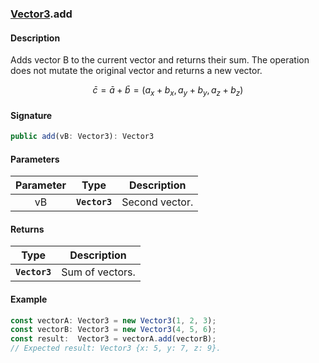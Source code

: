 ### [Vector3](./vector3.md).add
#### Description
Adds vector B to the current vector and returns their sum. The operation does not mutate the original vector and returns a new vector.
```math
\bar{c}=\bar{a}+\bar{b}=(a_{x}+b_{x},a_{y}+b_{y},a_{z}+b_{z})
```

#### Signature
```typescript
public add(vB: Vector3): Vector3
```
#### Parameters
|Parameter|Type|Description|
|:-:|:-:|:-:|
|vB|**`Vector3`**|Second vector.|

#### Returns
|Type|Description|
|:-:|:-:|
|**`Vector3`**|Sum of vectors.|

#### Example
```typescript
const vectorA: Vector3 = new Vector3(1, 2, 3);
const vectorB: Vector3 = new Vector3(4, 5, 6);
const result:  Vector3 = vectorA.add(vectorB);
// Expected result: Vector3 {x: 5, y: 7, z: 9}.
```